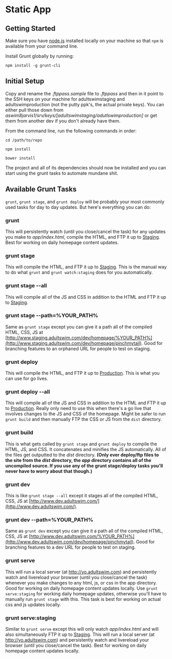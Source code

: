 # Static App

## Getting Started
Make sure you have [node.js](http://nodejs.org/) installed locally on your machine so that `npm` is available from your command line.

Install Grunt globally by running: 

```
npm install -g grunt-cli
```

## Initial Setup
Copy and rename the *.ftppass.sample* file to *.ftppass* and then in it point to the SSH keys on your machine for adultswimstaging and adultswimproduction (not the putty ppk's, the actual private keys). You can either pull those down from *aswim8jarvis1/srv/keys/[adultswimstaging/adutlswimproduction]* or get them from another dev if you don't already have them.

From the command line, run the following commands in order:

```
cd /path/to/repo
```

```
npm install
```

```
bower install
```

The project and all of its dependencies should now be installed and you can start using the grunt tasks to automate mundane shit. 


## Available Grunt Tasks
`grunt`, `grunt stage`, and `grunt deploy` will be probably your most commonly used tasks for day to day updates. But here's everything you can do:


### grunt
This will persistently watch (until you close/cancel the task) for any updates you make to *app/index.html*, compile the HTML, and FTP it up to [Staging](http://www.staging.adultswim.com/). Best for working on daily homepage content updates.
    
    

### grunt stage
This will compile the HTML, and FTP it up to [Staging](http://www.staging.adultswim.com/). This is the manual way to do what `grunt` and `grunt watch:staging` does for you automatically.
    
    

### grunt stage --all
This will compile all of the JS and CSS in addition to the HTML and FTP it up to [Staging](http://www.staging.adultswim.com/). 

### grunt stage --path=%YOUR_PATH%
Same as `grunt stage` except you can give it a path all of the compiled HTML, CSS, JS at [http://www.staging.adultswim.com/dev/homepage/%YOUR_PATH%](http://www.staging.adultswim.com/dev/homepage/pinchmytail). Good for branching features to an orphaned URL for people to test on staging.
    
    

### grunt deploy
This will compile the HTML, and FTP it up to [Production](http://www.adultswim.com/). This is what you can use for go lives.
    
    

### grunt deploy --all
This will compile all of the JS and CSS in addition to the HTML and FTP it up to [Production](http://www.adultswim.com/). Really only need to use this when there's a go live that involves changes to the JS and CSS of the homepage. Might be safer to run `grunt build` and then manually FTP the CSS or JS from the `dist` directory.
    
    

### grunt build
This is what gets called by `grunt stage` and `grunt deploy` to compile the HTML, JS, and CSS. It concatenates and minifies the JS automatically. All of the files get outputted to the *dist* directory. **(Only ever deploy/ftp files to the site from the *dist* directory, the *app* directory contains all of the uncompiled source. If you use any of the grunt stage/deploy tasks you'll never have to worry about that though.)**
    
    

### grunt dev
This is like `grunt stage --all` except it stages all of the compiled HTML, CSS, JS at [http://www.dev.adultswim.com/](http://www.dev.adultswim.com/). 
    
    

### grunt dev --path=%YOUR_PATH%
Same as `grunt dev` except you can give it a path all of the compiled HTML, CSS, JS at [http://www.dev.adultswim.com/%YOUR_PATH%](http://www.dev.adultswim.com/dev/homepage/pinchmytail). Good for branching features to a dev URL for people to test on staging.
    
    

### grunt serve
This will run a local server (at http://yo.adultswim.com) and persistently watch and livereload your browser (until you close/cancel the task) whenever you make changes to any html, js, or css in the app directory. Good for working on daily homepage content updates locally. Use `grunt serve:staging` for working daily homepage updates, otherwise you'll have to manually run `grunt stage` with this. This task is best for working on actual css and js updates locally.
    
    

### grunt serve:staging
Similar to `grunt serve` except this will only watch *app/index.html* and will also simultaneously FTP it up to [Staging](http://www.staging.adultswim.com/). This will run a local server (at http://yo.adultswim.com) and persistently watch and livereload your browser (until you close/cancel the task). Best for working on daily homepage content updates locally.